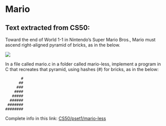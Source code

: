 # Mario

## Text extracted from CS50:

Toward the end of World 1-1 in Nintendo’s Super Mario Bros., Mario must ascend right-aligned pyramid of bricks, as in the 
below.

<img src="https://cs50.harvard.edu/x/2024/psets/1/mario/less/pyramid.png">

In a file called mario.c in a folder called mario-less, implement a program in C that recreates that pyramid, using
hashes (#) for bricks, as in the below:

```
       #
      ##
     ###
    ####
   #####
  ######
 #######
########
```

Complete info in this link:
[CS50/pset1/mario-less](https://cs50.harvard.edu/x/2024/psets/1/mario/less/)
